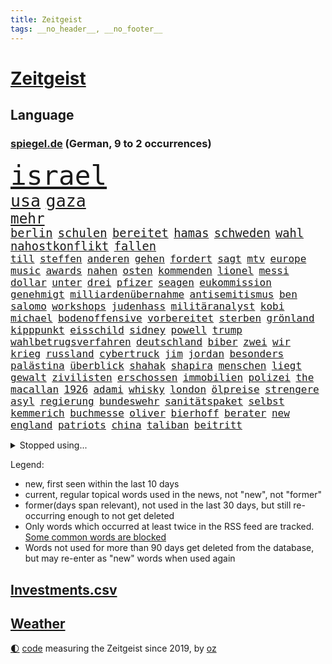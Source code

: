 ```yaml
---
title: Zeitgeist
tags: __no_header__, __no_footer__
---
```


# [Zeitgeist](https://oliz.io/zeitgeist/)

## Language

<h3><a href="https://www.spiegel.de" target="_blank">spiegel.de</a> (German, 9 to 2 occurrences)</h3>
<p style="font-family:monospace">
<span style="font-size:32pt"><a href="news_links.html#israel" class="current">israel</a></span>
<br>
<span style="font-size:20pt"><a href="news_links.html#usa" class="current">usa</a></span>
<span style="font-size:20pt"><a href="news_links.html#gaza" class="current">gaza</a></span>
<br>
<span style="font-size:17pt"><a href="news_links.html#mehr" class="current">mehr</a></span>
<br>
<span style="font-size:14pt"><a href="news_links.html#berlin" class="current">berlin</a></span>
<span style="font-size:14pt"><a href="news_links.html#schulen" class="current">schulen</a></span>
<span style="font-size:14pt"><a href="news_links.html#bereitet" class="current">bereitet</a></span>
<span style="font-size:14pt"><a href="news_links.html#hamas" class="current">hamas</a></span>
<span style="font-size:14pt"><a href="news_links.html#schweden" class="current">schweden</a></span>
<span style="font-size:14pt"><a href="news_links.html#wahl" class="current">wahl</a></span>
<span style="font-size:14pt"><a href="news_links.html#nahostkonflikt" class="current">nahostkonflikt</a></span>
<span style="font-size:14pt"><a href="news_links.html#fallen" class="current">fallen</a></span>
<br>
<span style="font-size:12pt"><a href="news_links.html#till" class="current">till</a></span>
<span style="font-size:12pt"><a href="news_links.html#steffen" class="current">steffen</a></span>
<span style="font-size:12pt"><a href="news_links.html#anderen" class="current">anderen</a></span>
<span style="font-size:12pt"><a href="news_links.html#gehen" class="current">gehen</a></span>
<span style="font-size:12pt"><a href="news_links.html#fordert" class="current">fordert</a></span>
<span style="font-size:12pt"><a href="news_links.html#sagt" class="current">sagt</a></span>
<span style="font-size:12pt"><a href="news_links.html#mtv" class="current">mtv</a></span>
<span style="font-size:12pt"><a href="news_links.html#europe" class="new">europe</a></span>
<span style="font-size:12pt"><a href="news_links.html#music" class="current">music</a></span>
<span style="font-size:12pt"><a href="news_links.html#awards" class="current">awards</a></span>
<span style="font-size:12pt"><a href="news_links.html#nahen" class="current">nahen</a></span>
<span style="font-size:12pt"><a href="news_links.html#osten" class="current">osten</a></span>
<span style="font-size:12pt"><a href="news_links.html#kommenden" class="current">kommenden</a></span>
<span style="font-size:12pt"><a href="news_links.html#lionel" class="current">lionel</a></span>
<span style="font-size:12pt"><a href="news_links.html#messi" class="current">messi</a></span>
<span style="font-size:12pt"><a href="news_links.html#dollar" class="current">dollar</a></span>
<span style="font-size:12pt"><a href="news_links.html#unter" class="current">unter</a></span>
<span style="font-size:12pt"><a href="news_links.html#drei" class="current">drei</a></span>
<span style="font-size:12pt"><a href="news_links.html#pfizer" class="new">pfizer</a></span>
<span style="font-size:12pt"><a href="news_links.html#seagen" class="new">seagen</a></span>
<span style="font-size:12pt"><a href="news_links.html#eukommission" class="current">eukommission</a></span>
<span style="font-size:12pt"><a href="news_links.html#genehmigt" class="current">genehmigt</a></span>
<span style="font-size:12pt"><a href="news_links.html#milliardenübernahme" class="new">milliardenübernahme</a></span>
<span style="font-size:12pt"><a href="news_links.html#antisemitismus" class="current">antisemitismus</a></span>
<span style="font-size:12pt"><a href="news_links.html#ben" class="current">ben</a></span>
<span style="font-size:12pt"><a href="news_links.html#salomo" class="new">salomo</a></span>
<span style="font-size:12pt"><a href="news_links.html#workshops" class="new">workshops</a></span>
<span style="font-size:12pt"><a href="news_links.html#judenhass" class="current">judenhass</a></span>
<span style="font-size:12pt"><a href="news_links.html#militäranalyst" class="new">militäranalyst</a></span>
<span style="font-size:12pt"><a href="news_links.html#kobi" class="new">kobi</a></span>
<span style="font-size:12pt"><a href="news_links.html#michael" class="current">michael</a></span>
<span style="font-size:12pt"><a href="news_links.html#bodenoffensive" class="new">bodenoffensive</a></span>
<span style="font-size:12pt"><a href="news_links.html#vorbereitet" class="current">vorbereitet</a></span>
<span style="font-size:12pt"><a href="news_links.html#sterben" class="current">sterben</a></span>
<span style="font-size:12pt"><a href="news_links.html#grönland" class="current">grönland</a></span>
<span style="font-size:12pt"><a href="news_links.html#kipppunkt" class="current">kipppunkt</a></span>
<span style="font-size:12pt"><a href="news_links.html#eisschild" class="current">eisschild</a></span>
<span style="font-size:12pt"><a href="news_links.html#sidney" class="new">sidney</a></span>
<span style="font-size:12pt"><a href="news_links.html#powell" class="current">powell</a></span>
<span style="font-size:12pt"><a href="news_links.html#trump" class="current">trump</a></span>
<span style="font-size:12pt"><a href="news_links.html#wahlbetrugsverfahren" class="new">wahlbetrugsverfahren</a></span>
<span style="font-size:12pt"><a href="news_links.html#deutschland" class="current">deutschland</a></span>
<span style="font-size:12pt"><a href="news_links.html#biber" class="new">biber</a></span>
<span style="font-size:12pt"><a href="news_links.html#zwei" class="current">zwei</a></span>
<span style="font-size:12pt"><a href="news_links.html#wir" class="current">wir</a></span>
<span style="font-size:12pt"><a href="news_links.html#krieg" class="current">krieg</a></span>
<span style="font-size:12pt"><a href="news_links.html#russland" class="current">russland</a></span>
<span style="font-size:12pt"><a href="news_links.html#cybertruck" class="new">cybertruck</a></span>
<span style="font-size:12pt"><a href="news_links.html#jim" class="current">jim</a></span>
<span style="font-size:12pt"><a href="news_links.html#jordan" class="current">jordan</a></span>
<span style="font-size:12pt"><a href="news_links.html#besonders" class="current">besonders</a></span>
<span style="font-size:12pt"><a href="news_links.html#palästina" class="current">palästina</a></span>
<span style="font-size:12pt"><a href="news_links.html#überblick" class="current">überblick</a></span>
<span style="font-size:12pt"><a href="news_links.html#shahak" class="new">shahak</a></span>
<span style="font-size:12pt"><a href="news_links.html#shapira" class="new">shapira</a></span>
<span style="font-size:12pt"><a href="news_links.html#menschen" class="current">menschen</a></span>
<span style="font-size:12pt"><a href="news_links.html#liegt" class="current">liegt</a></span>
<span style="font-size:12pt"><a href="news_links.html#gewalt" class="current">gewalt</a></span>
<span style="font-size:12pt"><a href="news_links.html#zivilisten" class="current">zivilisten</a></span>
<span style="font-size:12pt"><a href="news_links.html#erschossen" class="current">erschossen</a></span>
<span style="font-size:12pt"><a href="news_links.html#immobilien" class="current">immobilien</a></span>
<span style="font-size:12pt"><a href="news_links.html#polizei" class="current">polizei</a></span>
<span style="font-size:12pt"><a href="news_links.html#the" class="current">the</a></span>
<span style="font-size:12pt"><a href="news_links.html#macallan" class="new">macallan</a></span>
<span style="font-size:12pt"><a href="news_links.html#1926" class="new">1926</a></span>
<span style="font-size:12pt"><a href="news_links.html#adami" class="new">adami</a></span>
<span style="font-size:12pt"><a href="news_links.html#whisky" class="current">whisky</a></span>
<span style="font-size:12pt"><a href="news_links.html#london" class="current">london</a></span>
<span style="font-size:12pt"><a href="news_links.html#ölpreise" class="current">ölpreise</a></span>
<span style="font-size:12pt"><a href="news_links.html#strengere" class="current">strengere</a></span>
<span style="font-size:12pt"><a href="news_links.html#asyl" class="current">asyl</a></span>
<span style="font-size:12pt"><a href="news_links.html#regierung" class="current">regierung</a></span>
<span style="font-size:12pt"><a href="news_links.html#bundeswehr" class="current">bundeswehr</a></span>
<span style="font-size:12pt"><a href="news_links.html#sanitätspaket" class="new">sanitätspaket</a></span>
<span style="font-size:12pt"><a href="news_links.html#selbst" class="current">selbst</a></span>
<span style="font-size:12pt"><a href="news_links.html#kemmerich" class="current">kemmerich</a></span>
<span style="font-size:12pt"><a href="news_links.html#buchmesse" class="new">buchmesse</a></span>
<span style="font-size:12pt"><a href="news_links.html#oliver" class="current">oliver</a></span>
<span style="font-size:12pt"><a href="news_links.html#bierhoff" class="current">bierhoff</a></span>
<span style="font-size:12pt"><a href="news_links.html#berater" class="current">berater</a></span>
<span style="font-size:12pt"><a href="news_links.html#new" class="current">new</a></span>
<span style="font-size:12pt"><a href="news_links.html#england" class="current">england</a></span>
<span style="font-size:12pt"><a href="news_links.html#patriots" class="new">patriots</a></span>
<span style="font-size:12pt"><a href="news_links.html#china" class="current">china</a></span>
<span style="font-size:12pt"><a href="news_links.html#taliban" class="current">taliban</a></span>
<span style="font-size:12pt"><a href="news_links.html#beitritt" class="current">beitritt</a></span>
</p>
<details>
<summary>Stopped using...</summary>
<p class="former" style="font-size:12pt">
ronaldo(1093) schatten(1092) kritisch(1091) prinz(1091) vorbild(1091) entschuldigt(1090) hervor(1090) mitunter(1090) rasant(1090) oben(1089) rettet(1088) verfassungsschutz(1088) walter(1088) covid(1087) entdeckung(1087) extreme(1087) november(1087) österreichischen(1087) beachten(1086) coronakrise(1086) flugzeuge(1086) gehalten(1086) geschützt(1086) trat(1086) direkt(1085) hebt(1085) passen(1085) person(1085) richtig(1085) rückschlag(1085) schlimm(1085) teilnehmen(1085) wartet(1085) weiße(1085) zuschauer(1085) erhielt(1084) pressekonferenz(1084) profitiert(1084) sicherheitskräfte(1084) umstrittene(1084) umwelt(1084) vermuten(1084) verzweifelt(1084) berlins(1083) entlassung(1083) halle(1083) journalisten(1083) lebens(1083) main(1083) märz(1083) stürzte(1083) zuge(1083) abschied(1082) botschaften(1082) ehren(1082) oberste(1082) punkten(1082) radikale(1082) restaurants(1082) rücken(1082) unterschiedlich(1082) welchem(1082) wofür(1082) 65(1081) angeklagter(1081) mitteln(1081) riss(1081) verlängerung(1081) erkrankung(1080) erlassen(1080) miteinander(1079) polizeieinsatz(1079) sicherte(1079) spanier(1079) vorjahr(1079) dreimal(1078) experte(1078) verbindet(1078) voraus(1078) bewährungsstrafe(1077) träumen(1077) lieben(1076) bestimmten(1075) größter(1075) irak(1075) oppositionelle(1075) gekauft(1074) jüngere(1073) sendung(1073) spaß(1073) mercedes(1072) mode(1072) vorstellen(1072) zugelassen(1071) garten(1070) provokation(1070) auftreten(1069) sitzung(1068) eingeleitet(1067) bestmarke(1066) einschränkungen(1066) auflagen(1065) frisch(1064) 28(1063) apps(1063) bäume(1063) pkw(1063) favorit(1062) umgeht(1060) vorteile(1060) spannend(1055) teilt(1055) retter(1051) gruppen(1050) schwung(1049) koalitionspartner(1047) überfordert(1044) gehabt(1043) verdoppelt(1039) gebieten(1031) coronaimpfung(1020) regelmäßig(1016) ausweg(1014) leiter(1009) festgesetzt(1003) polizeiruf(995) zustimmen(981) anna(978) diagnose(977) hochschulen(938) finanziellen(934) abgestürzt(914) bewirbt(912) long(909) rumänien(903) unis(903) gewalttat(897) geehrt(891) besonderes(865) drohende(845) müll(839) kolumbien(837) verdi(835) belastung(831) djoković(817) fossilen(791) zerstörten(790) erfolglos(789) fluten(787) beeinträchtigt(780) konzerns(780) ukrainischer(775) umkämpften(775) analysten(774) energiepreise(766) stehlen(763) haushalt(756) eindeutig(753) 73(747) pazifik(736) basketballstar(723) stern(715) aktivitäten(706) benutzt(703) hafenstadt(699) rosa(699) 74(697) beliebt(697) vorgesehen(685) zehnjähriger(675) lebenslang(671) ärztin(666) verletzung(659) buschmann(654) flugzeugen(640) lemke(629) steffi(629) match(623) nutzten(622) spielern(620) journalismus(609) 2014(608) filmemacher(608) heißen(605) positiven(603) versteckte(599) runter(592) abschaffung(591) samt(588) versagen(588) geplanter(583) besetzte(572) austausch(571) unsicher(571) empfang(562) künstlerin(558) todes(556) patrick(552) spart(552) angestellte(546) windkraft(546) ausstieg(541) spekulationen(540) drohe(539) großmutter(530) haare(530) fernen(529) schwarzes(529) anschuldigungen(527) packenden(525) besetzen(521) verärgert(518) export(516) verhängnis(513) ärztinnen(513) discounter(508) prinzessin(503) sylt(501) konzerte(500) computer(499) bgh(494) 1200(493) 110(492) lidl(492) kai(491) ausbauen(490) mitarbeitende(486) besseren(482) irans(482) ramelow(482) tierschützer(482) 54(480) ulrich(480) verheerend(480) paderborn(478) lob(476) bekämpft(464) schrumpfen(464) feuert(461) verstoßen(456) heißer(454) verteilen(454) sehe(453) olympiasieger(447) formen(446) weitergehen(446) ähnlichen(441) 2008(438) chinesen(436) revolution(435) antony(433) drohnenangriff(432) diana(425) psychischen(423) seltsam(423) schlimmeres(422) wagner(421) bürgergeld(420) durchs(418) heizung(418) importiert(418) aufstand(417) spitzen(414) ganzes(412) elefanten(406) heikle(406) klimaprotest(399) talkshow(395) behindert(393) klettert(393) stephan(392) nachspiel(391) überreste(390) lula(389) ereignet(386) rügt(383) 1400(381) stützt(379) juristische(374) neymar(368) kollegin(367) verwandelt(367) arzneimittel(363) frühling(362) hit(360) sparkurs(359) standard(354) festgehalten(351) herrschen(350) natogeneralsekretär(345) bedrohungen(340) hochwasser(340) leidenschaft(337) aneinander(335) weltall(335) befragung(331) vodafone(331) geschmack(328) rudi(328) fängt(327) misstrauen(326) adolf(325) aussichten(325) familienministerin(325) spion(322) bewirken(320) schmecken(320) haag(318) kampfjets(318) unesco(318) bedienen(317) geheim(316) rennens(314) redet(313) privatjets(311) entwendet(308) technische(306) mediathek(304) bemängeln(303) fenster(302) jong(302) un(302) asiatische(301) verbannt(300) little(299) djokovic(298) gegensatz(298) wein(298) hinnehmen(295) kunstwerk(295) strafanzeige(293) naturschützer(292) trauern(292) zugunglück(292) opfers(289) regierende(289) schulsystem(289) biontech(286) bundesrechnungshof(286) wiener(286) gelegenheit(285) professionell(283) rekordhoch(283) informieren(281) hürde(280) beliebter(276) renommierte(276) völler(276) eva(275) nepal(274) umzug(273) day(271) amtsantritt(270) 18jähriger(269) nachteil(269) zufriedener(268) sammlung(267) einträge(265) statistik(265) mischt(264) ausstand(263) geschadet(263) mythos(263) radio(263) fernando(262) versinken(260) nervt(259) soest(259) sorgten(257) umweltministerin(257) verleumdung(256) rauchen(255) springen(255) bukarest(254) 23jähriger(253) minderjährige(253) totes(253) republikanische(252) abnehmen(251) anhörung(251) aufklären(251) fahrbahn(251) freier(251) jene(250) baden(249) befasst(249) fortan(249) ocean(248) attackierte(247) gravierende(246) leopard(246) messe(246) alcaraz(245) bauministerin(245) ausgerufen(244) beschleunigt(244) polizeiangaben(244) janet(243) erstellt(242) bienen(241) streamer(241) schleswigholsteins(240) verfügbar(240) streifen(239) angestiegen(238) niederländischen(238) regierungsvertreter(238) schritten(238) antike(236) etappe(236) rechtsaußen(236) spezies(235) seltenen(233) dennis(232) angezündet(231) bauarbeiten(231) spiegelspitzengespräch(231) umdenken(231) bewertet(230) niederösterreich(230) azubis(229) messerangriffs(227) siedlung(227) alonso(225) reiz(225) riskante(225) fett(221) weltmeisterin(221) coup(220) gebäuden(220) schwerem(220) seniorinnen(220) joggen(219) leichtathletik(219) 130(218) wegner(218) stürzten(217) wassermassen(217) schwimmbad(216) anstatt(214) beurteilen(214) wurzeln(214) wang(212) hundekot(211) objekt(211) rio(211) souveränität(211) effizient(210) basketball(209) rheinische(209) verkäufer(209) verstand(209) zukünftig(208) jamshid(207) jena(207) laden(207) schwangerschaftsabbrüche(207) sharmahd(207) tragischen(207) fließen(205) ertrunken(204) laune(203) afrikanische(202) verwüstet(202) koma(201) milliardenschwere(201) mythen(201) rebellion(201) russisch(201) vorfahren(201) unweit(200) #metoo(199) königsetappe(199) geheimnisvolle(198) heizungen(196) hellt(196) schwersten(195) insolvent(193) erschaffen(191) schulkinder(191) 900(190) bezieht(190) bundesverwaltungsgericht(190) erfolgen(190) 27jähriger(189) kleinkind(189) mobil(189) ostseepipelines(189) absatz(187) errichten(187) f(187) mordkommission(187) wiederwahl(187) usgeheimdienste(186) elbe(185) heutige(185) tatwaffe(185) jacht(184) 88(183) glas(183) linkspartei(183) schieben(183) vergangenem(182) ideale(181) 13jährige(180) duschen(178) ticket(178) vermeintlich(178) gekürt(177) säen(177) produkt(176) astronomie(175) beziehen(175) vorausgesetzt(175) alexandria(174) populisten(174) unrealistisch(174) bezwingt(171) breite(170) zurückgetreten(170) ferraripilot(169) sehnsucht(169) kürzt(168) rechtspopulistischen(168) westlicher(168) fläche(167) härtere(167) monarch(166) unterbricht(166) 34jähriger(164) basketballer(163) tanken(162) 81jährige(161) seil(161) kennedy(160) kostümen(160) moderna(160) tschentscher(158) wiederholten(158) hinterließ(157) cia(156) missachtet(156) horror(155) trikot(154) uniform(154) vollem(153) aufstands(150) beschmiert(149) durchsetzt(149) energiesicherheit(148) innovation(148) notarzt(148) bewahrt(147) karamursa(146) militärregierung(146) vergiften(146) begleitete(145) einkommensteuer(145) erledigen(145) expertengremium(145) höchststand(145) sony(145) vergebung(145) auftauchen(144) heilung(144) unterbrochen(144) christopher(143) strikt(143) zehntel(143) aufsteiger(142) auswirken(141) schlägerei(141) pilot(140) coronahilfen(139) monster(139) motto(139) boomen(137) ereignis(137) peters(137) rechnung(137) camp(136) ozeane(136) salzburg(136) schulter(135) taktik(134) kredite(133) schimpfen(133) blockt(132) nächtliche(132) 9(131) beliebteste(131) naturschutz(131) trümmer(131) flüchtlingszahlen(130) mangelware(130) radprofis(130) drohnenangriffe(129) energieintensive(129) flugzeugabsturz(129) wahlkampfauftritt(129) dingen(128) militärführung(128) militärischer(128) 21jährigen(127) frodeno(127) mohammed(127) zusammenfassung(127) brachen(126) tritte(126) herkunftsstaaten(125) treu(125) zurücktreten(125) alben(124) ballermann(124) befassen(124) outback(124) staats(124) zusammenarbeiten(124) coco(123) gauff(123) lasso(123) staatschefs(123) führender(122) lachen(122) ranken(122) shell(122) altersvorsorge(121) bergsteiger(121) einzusetzen(121) morgens(121) brandstiftung(120) beitragen(119) hitzewellen(119) verfassung(119) wortlaut(119) genießt(118) seen(118) unzulässig(118) ätna(118) regierungsflieger(117) schiffs(117) soldatinnen(117) bürgern(116) katastrophengebiet(116) strategisch(116) verbandschef(116) ausgeht(115) babyboomer(115) chipherstellers(115) fotografieren(115) haushalten(115) mysteriöse(115) open(115) gesamtsieg(114) sinkenden(114) unterschied(114) verwüstung(114) abschaffen(113) elend(113) josh(113) abschlusserklärung(112) bremse(112) budget(112) gesamtführung(112) model(112) ämtern(112) finaleinzug(111) bezweifelt(109) errichtet(109) kadyrow(109) liter(109) ramsan(109) tschetschenische(109) formsache(108) fotovoltaik(108) leichte(108) vielzahl(108) sechster(107) erwärmung(106) klopfen(106) potenziell(106) rechtsextremer(106) teamkollege(106) zügen(106) kosovarische(105) oberfläche(105) vorbestraft(105) wirtschaftsforscher(105) frauenfußball(104) militärflugzeuge(104) schläft(104) zielscheibe(104) gündoğan(103) homosexualität(103) i̇lkay(103) regionalwahlen(103) riechen(103) zwischenfall(103) wohlauf(102) bezahlte(101) spezielles(101) wanderung(101) abgewehrt(100) apolda(100) überlegen(100) aufräumarbeiten(99) diskriminiert(99) drohnenaufnahmen(99) freiwilligen(98) geretteten(98) speichern(98) abends(97) außerirdische(97) berufen(97) brandenburgischen(97) feierabend(97) iris(97) lynn(97) shelby(97) stellplätze(97) strömung(97) techniker(97) weile(97) weltkulturerbe(97) zumutung(97) aryna(96) innenausschuss(96) sabalenka(96) untergehen(96) interessiert(95) jemanden(95) präsidentenwahl(95) schoigu(95) systeme(95) tunis(95) asylstreit(94) erhaschen(94) prägte(93) unwettern(93) waggon(93) asiatischen(92) bundeswirtschaftsministerium(92) energieverbrauch(92) fußballem(92) kreuzfahrtschiff(92) theorien(92) verschollen(92) zwischenzeitlich(92) delegation(91) dirndl(91) grandslamtitel(91) verschlechtern(91) vox(91) wetterbedingungen(91) eingestürzte(90) lebend(90) vermittlungen(90) weltmeere(90) ehre(89) einnahmequelle(89) iraner(89) keime(89) polarisiert(89) techniken(89) wählerstimmen(89) 4500(88) braut(88) hhla(88) mahmoud(88) spitzenplatz(88) umbauen(88) verleiht(88) worms(88) zukunftsmarkt(88) eile(87) erschöpfung(87) nationalcoach(87) randale(87) rewe(87) städtischen(87) tyler(87) entfacht(86) feuilleton(86) geschlossene(86) hafengesellschaft(86) neuschwanstein(86) pass(86) schmidt(86) abhandengekommen(85) aufgebracht(85) bundesminister(85) chipfabrik(85) eingang(85) exnationalspielerin(85) radsportszene(85) titan(85) verhandelten(85) achterbahn(84) airbusjets(84) anerkennung(84) fotografin(84) jobeinstieg(84) nordstreamanschlag(84) schande(84) umarmung(84) weizen(84) bearbeitet(83) bomber(83) cafés(83) heimem(83) köchinnen(83) jaroslaw(82) kaczyński(82) o2(82) pischef(82) flotte(81) für's(81) lenkrad(81) spektakuläres(81) twitch(81) verhöhnt(81) ezb(80) neubrandenburg(80) sicherheitslücke(80) veganen(80) armageddon(79) darlehen(79) ecstasy(79) luftiger(79) oscarakademie(79) polizeisprecher(79) reiter(79) surowikin(79) tauchgang(79) ultra(79) verwesungsgeruch(79) mutmaßliches(78) prigoschinaufstand(78) schriftlich(78) volksfesten(78) gefährlichste(77) it’s(77) sainz(77) tiroler(77) vermieden(77) wahnsinnigen(77) agenten(76) aussitzen(76) dazn(76) delmenhorst(76) kabellose(76) parkplätze(76) schichten(76) süßstoff(76) verbinden(76) wahrnehmung(76) 36jähriger(75) atomenergiebehörde(75) biblischen(75) darmstädter(75) ermittlung(75) getreideabkommen(75) verdankt(75) belastungsstörungen(74) neugeborenen(74) topfahrer(74) coacht(73) klassement(73) nordöstlich(73) tiktoknutzer(73) weltfußballer(73) berufsgruppe(72) birkenstocksandalen(72) g20gipfel(72) goldene(72) hilfsdienste(72) iw(72) skurrile(72) sondersitzung(72) überwältigen(72) konfisziert(71) rave(71) seriensieger(71) zeitungsinterview(71) 1986(70) alkoholisierter(70) annektierten(70) ausstehende(70) bemerkenswerten(70) intelfabrik(70) prellbock(70) tierquälerei(70) wertschätzung(70) ärgerlich(70) abschiedstournee(69) balance(69) brutaler(69) ferrarifahrer(69) geil(69) gepanzerten(69) lösten(69) steinen(69) unzählige(69) warmen(69) bildungssystem(68) handlungsbedarf(68) landshut(68) mancher(68) novum(68) schnitten(68) ahrtal(67) bremste(67) freizeitaktivitäten(67) furchtbaren(67) immens(67) marko(67) maroden(67) polizeistreife(67) strömen(67) wetteifern(67) bezahlbar(66) inhaltlich(66) sitzblockaden(66) treibhausgasemissionen(66) verkünden(66) visionär(66) einvernehmlich(65) salz(65) sonde(65) wirkstoff(65) zehnmal(65) elfte(64) gender(64) pennsylvania(64) spontan(64) culture(63) elektrogeräte(63) ernste(63) geströmt(63) landesverrat(63) lehrermangel(63) rauf(63) schrumpfende(63) touristin(63) unterschiedlicher(63) verbal(63) bergankunft(62) berührungen(62) pulverisierte(62) terroranschläge(62) zeugin(62) kleidungsstück(61) oberhaus(61) richterliche(61) beschimpfungen(60) dianas(60) grundsätze(60) kugel(60) schrauben(60) überragenden(60) bergetappe(59) folter(59) grundsicherung(59) impfung(59) skurriler(59) bronze(58) dolly(58) schweine(58) umgarnt(58) verivox(58) draxler(57) frankensteins(57) intensiver(57) kittel(57) lebensfreude(57) naturkatastrophen(57) posieren(57) tiktoktrend(57) verstoßes(57) cancel(56) europaweit(56) kampfpilot(56) linienbus(56) salzburger(56) verendet(56) weinte(56) einsteigen(55) gebäck(55) getreidefrachter(55) hartmann(55) regelwerk(55) toren(55) achterbahnunfall(54) anlage(54) emobilität(54) geringeren(54) mi6(54) naturkatastrophe(54) sichtung(54) wmsieg(54) handschlag(53) rätselt(53) gottschalk(52) kühle(52) tanker(52) wetterextreme(52) 96(51) alters(51) benachteiligten(51) improvisierte(51) nationalspielerin(51) unerwarteten(51) zuverlässiger(51) bescheinigt(50) g20treffen(50) kruse(50) topteams(50) zweifelt(50) abgefeuert(49) brandstiftungen(49) exklusive(49) kunde(49) öltanker(49) hansestadt(48) ifoinstituts(48) johanna(48) komplizierte(48) patientin(48) wmspitzenreiter(48) anreise(47) justizumbau(47) msc(47) sotheby’s(47) taipeh(47) belastungsstörung(46) chancenlos(46) fahrlässig(46) fass(46) kamikazedrohnen(46) kicken(46) lauren(46) matsch(46) posttraumatische(46) regelrechten(46) widerstände(46) colonna(45) einlassstopp(45) einschüchterungsversuchen(45) generationenvertrag(45) interessant(45) irrtümlich(45) straßenblockade(45) usschauspielerin(45) zinserhöhungen(45) bewaffnet(44) einsichten(44) gefährdeten(44) hitzlsperger(44) landeschef(44) leitzinsen(44) stationiert(44) vertritt(44) zehnjährige(44) fallschirmjäger(43) gemeistert(43) nationaltrainerin(43) tätig(43) xabi(43) abschieben(42) angepassten(42) coronaimpfstoff(42) etfs(42) klimatechnik(42) netrebko(42) re(42) schalteten(42) sparrezept(42) absetzen(41) aufstehen(41) bagger(41) eingehen(41) geldsorgen(41) geratene(41) giftigen(41) i’m(41) trotzig(41) vorrunde(41) entgleiste(40) spdmitgliedschaft(40) zufällige(40) grausame(39) künstlerischen(39) landau(39) schlaglicht(39) vorjahreszeitraum(39) 53(38) a2(38) arbeitsvertrag(38) schwachen(38) verkündeten(38) bergauf(37) elfmeterschießen(37) gefühlt(37) ian(37) kampfflugzeug(37) kolumbianischer(37) kontaktiert(37) nordkoreas(37) pfefferspray(37) sancho(37) straflager(37) belustigt(36) hochwassers(36) jubeln(36) us(36) bestrebungen(35) bosnien(35) bundeselternrat(35) ermordeten(35) flüsse(35) goldenen(35) haba(35) hackern(35) hassen(35) hundebesitzer(35) jakoo(35) minderjährigen(35) spielwarenhersteller(35) zwanzigern(35) absprache(34) blitz(34) invasive(34) reality(34) mannschaften(33) milliardäre(33) op(33) vincent(33) zerstreuen(33) dubiose(32) galaxie(32) netzagentur(32) schwarzmeerhafen(32) basketballweltmeisterschaft(31) bundespartei(31) irgendwas(31) klimaschützer(31) sirenen(31) superreiche(31) automobilindustrie(30) baerbocks(30) beute(30) bundesgesundheitsminister(30) erklimmt(30) neugeborene(30) peiniger(30) referendariat(30) gift(29) machos(29) rechtsextremisten(29) su30(29) verunglückte(29) vorstände(29) baufirmen(28) durchschlugen(28) erik(28) fliegenden(28) kleinanzeigen(28) lobten(28) postete(28) stromschlag(28) dumm(27) emgold(27) euabgeordnete(27) klettersteig(27) linienflug(27) nüchtern(27) praktiken(27) rodgers(27) rotteten(27) ruinen(27) stiegen(27) sträucher(27) verzehr(27) iaa(26) immobilienkredite(26) mountainbiker(26) senkung(26) widersetzt(26) arena(25) einmischung(25) fußballverbandschef(25) gerhart(25) landtagsabgeordnete(25) malta(25) 1978(24) elektroauto(24) gazelle(24) gleis(24) heutigen(24) müntefering(24) sticht(24) vorstandswahl(24) wirtschaftsflaute(24) 3300(23) gerechter(23) möbelkonzern(23) schockierte(23) sommerlichen(23) svenja(23) erreichten(22) flüchtigen(22) grenznähe(22) me(22) schuldfähig(22) vuelta(22) autowaschanlage(21) generalbundesanwalt(21) halep(21) hofften(21) simona(21) wmendspiel(21) beschmierte(20) gefallener(20) gewehre(20) quecksilber(20) stromkosten(20) ten(20) total(20) basketballwm(19) explodieren(19) giulia(19) gwinn(19) hütte(19) stadtrat(19) verbraucherportal(19) wildschweine(19) seltenes(18) spanienrundfahrt(18) staatskanzlei(18) wmfinale(18) protestierte(17) reformiert(17) uskonzerns(17) amateuraufnahmen(16) geradezu(16) gleicht(16) kühne(16) tatsächlichen(16) veranschlagt(16) verheerende(16) antiautoritären(15) bürgerrechtler(15) grünes(15) kontinuität(15) parker(15) räucherfisch(15) verschleiern(15) verschlossen(15) fernseher(14) gewässern(14) karte(14) miller(14) verbandschefs(14) wiedervereint(14) überraschungen(14) auschwitz(13) baubooms(13) gemeinderats(13) giro(13) hilfswerk(13) kampfflugzeuge(13) kampfsportgruppe(13) rumänischen(13) zeitzeugen(13) bewusstsein(12) hallo(12) strompreis(12) 1981(11) 2001(11) aktuellem(11) alarmieren(11) außerirdisch(11) dallas(11) hag(11) herkunftsländern(11) jadon(11) lohnplus(11) personalie(11) qualifikation(11) spitzensteuersatz(11) veganer(11)
</p>
</details>
<p>Legend:
<ul>
<li><span class="new">new</span>, first seen within the last 10 days</li>
<li><span class="current">current</span>, regular topical words used in the news, not "new", not "former"</li>
<li><span class="former">former(days span relevant)</span>, not used in the last 30 days, but still re-occurring enough to not get deleted</li>
<li>Only words which occurred at least twice in the RSS feed are tracked. <a href="language/filters.py">Some common words are blocked</a></li>
<li>Words not used for more than 90 days get deleted from the database, but may re-enter as "new" words when used again</li>
</ul>
</p>

## [Investments](investments.html)[.csv](investments.csv)

## [Weather](weather.html)

<footer>
<a href="javascript:toggleTheme()" class="nav">🌓</a>
<a href="https://github.com/ooz/zeitgeist">code</a> measuring the Zeitgeist since 2019, by <a href="https://oliz.io">oz</a>
</footer>
